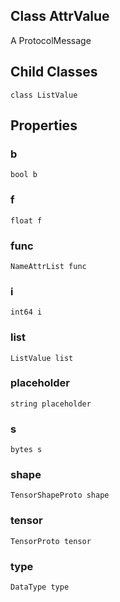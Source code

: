 ## Class AttrValue
A ProtocolMessage
## Child Classes
`class ListValue`
## Properties
### b
`bool b`
### f
`float f`
### func
`NameAttrList func`
### i
`int64 i`
### list
`ListValue list`
### placeholder
`string placeholder`
### s
`bytes s`
### shape
`TensorShapeProto shape`
### tensor
`TensorProto tensor`
### type
`DataType type`
